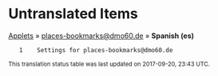 # Untranslated Items
[Applets](../../../README.md) &#187; [places-bookmarks@dmo60.de](../README.md) &#187; **Spanish (es)**

       1	Settings for places-bookmarks@dmo60.de

<sup>This translation status table was last updated on 2017-09-20, 23:43 UTC.</sup>
